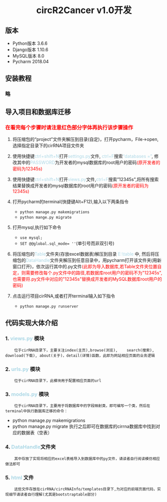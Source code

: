 # <center>circR2Cancer v1.0开发</center>
## 版本
+ Python版本 3.6.6 
+ Django版本 1.10.6
+ MySQL版本 8.0
+ Pycharm 2018.04
## 安装教程
### 略
## 导入项目和数据库迁移
### <font color=red>在看完每个步骤时请注意红色部分字体再执行该步骤操作</font>
1. 将压缩包的“project”文件夹解压到目录(自定)，打开pycharm，File->open,选择指定目录下的cirRNA项目文件夹

2. 使用快捷键<font color="lightblue">ctrl+shift+N</font>打开<font color="lightblue">settings.py</font>文件, <font color="lightblue">ctrl+F</font>搜索<font color="lightblue">“databases =”</font>, 修改其中的<font color="lightblue">PASSWORD</font>为开发者的mysql数据库的root用户的密码<font color="red">(原开发者的密码为12345s)</font>
3. 使用快捷键<font color="lightblue">ctrl+shift+N</font>打开<font color="lightblue">views.py</font>文件,<font color="lightblue">ctrl+F</font>搜索”12345s",将所有搜索结果替换成开发者的mysql数据库的root用户的密码<font color="red">(原开发者的密码为12345s)</font>
4. 打开pycharm的terminal(快捷键Alt+F12),输入以下两条指令
    + `python manage.py makemigrations`
    + `python mange.py migrate`
5. 打开mysql,执行如下命令
    + `use mysql;`
    + `SET @@global.sql_mode= ''`(单引号而非双引号)
6. 将压缩包的<font color="lightblue">Table</font>文件夹(存放excel数据表)解压到目录 <font color="lightblue">E:\table</font> 中, 然后将压缩包的<font color="lightblue">DataHandle</font>文件夹解压到任意目录中，用pycharm打开该文件夹(用新窗口打开)，依次运行其中的.py文件<font color="red">(此即为导入数据库,若Table文件夹位置自定，则需要修改每个.py文件中的路径,若数据库root用户的密码不为"12345s",也需要将.py文件中对应的"12345s"替换成开发者的MySQL数据库root用户的密码)</font>
7. 点击运行项目cirRNA,或者打开terminal输入如下指令
    + `python manage.py runserver`

## 代码实现大体介绍
### 1. <font color="lightblue">views.py</font> 模块
        位于cirRNA目录下，主要关注index(主页),browse(浏览),    search(搜索), download(下载), about(关于)，detail(详情)函数，此即为网站相应页面的业务逻辑
### 2. <font color="lightblue">urls.py</font> 模块
        位于cirRNA目录下，此模块用于配置相应页面的url
### 3. <font color="lightblue">models.py</font> 模块
        位于cirRNA目录下，主要用于将数据库中的字段映射类，即可编写一个类，然后在terminal中执行数据库迁移的命令：
+ python manage.py makemigrations
+ python manage.py migrate
执行之后即可在数据库的cirrna数据库中找到对应的数据表（空表）
### 4. <font color="lightblue">DataHandle</font>文件夹
        其中存放了实现将相应的excel表格导入到数据库中的py文件，请读者自行阅读模仿相应做法即可
### 5. <font color="lightblue">html</font> 文件
        这些文件存放在cirRNA/circRNAInfo/templates目录下,为对应的前端页面代码，实现细节请读者自行理解(尤其是bootstraptable部分)    

